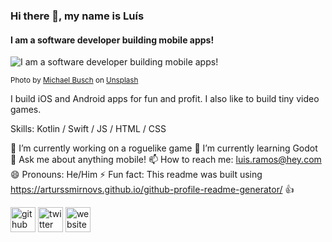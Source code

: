 ### Hi there 👋, my name is Luís

#### I am a software developer building mobile apps!

![I am a software developer building mobile apps!](https://images.unsplash.com/photo-1562973961-d3f3827ab939?ixlib=rb-1.2.1&ixid=eyJhcHBfaWQiOjEyMDd9&auto=format&fit=crop&w=2100&q=80)

<small><span>Photo by <a href="https://unsplash.com/@migelon?utm_source=unsplash&amp;utm_medium=referral&amp;utm_content=creditCopyText">Michael Busch</a> on <a href="https://unsplash.com/s/photos/samurai?utm_source=unsplash&amp;utm_medium=referral&amp;utm_content=creditCopyText">Unsplash</a></span></small>

I build iOS and Android apps for fun and profit. I also like to build tiny video games.

Skills: Kotlin / Swift / JS / HTML / CSS

🔭 I’m currently working on a roguelike game 🌱 I’m currently learning Godot 💬 Ask me about anything mobile! 📫 How to reach me: luis.ramos@hey.com 😄 Pronouns: He/Him ⚡ Fun fact: This readme was built using https://arturssmirnovs.github.io/github-profile-readme-generator/ :+1:

[<img src='https://cdn.jsdelivr.net/npm/simple-icons@3.0.1/icons/github.svg' alt='github' height='40'>](https://github.com/orgmir) [<img src='https://cdn.jsdelivr.net/npm/simple-icons@3.0.1/icons/twitter.svg' alt='twitter' height='40'>](https://twitter.com/luisramos1337) [<img src='https://cdn.jsdelivr.net/npm/simple-icons@3.0.1/icons/icloud.svg' alt='website' height='40'>](luisramos.dev)
